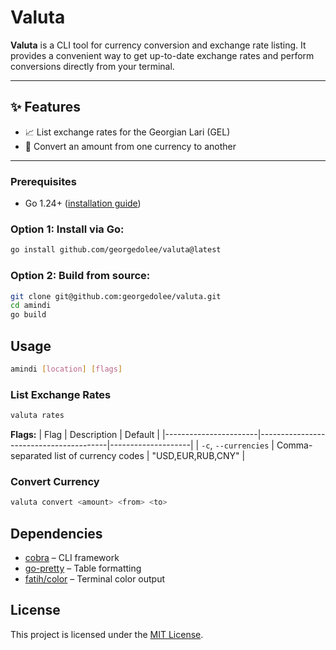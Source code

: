 # Valuta

**Valuta** is a CLI tool for currency conversion and exchange rate listing. It provides a convenient way to get up-to-date exchange rates and perform conversions directly from your terminal.

---

## ✨ Features

- 📈 List exchange rates for the Georgian Lari (GEL)
- 💱 Convert an amount from one currency to another

---

### Prerequisites
- Go 1.24+ ([installation guide](https://go.dev/doc/install))

### Option 1: Install via Go:
```bash
go install github.com/georgedolee/valuta@latest
```

### Option 2: Build from source:

```bash
git clone git@github.com:georgedolee/valuta.git
cd amindi
go build
```

## Usage

```bash
amindi [location] [flags]
```

### List Exchange Rates

```bash
valuta rates
```

**Flags:**
| Flag                  | Description                            | Default            |
|-----------------------|----------------------------------------|--------------------|
| `-c`, `--currencies`  | Comma-separated list of currency codes | "USD,EUR,RUB,CNY"  |

### Convert Currency

```bash
valuta convert <amount> <from> <to>
```

## Dependencies

- [cobra](https://github.com/spf13/cobra) – CLI framework
- [go-pretty](https://github.com/jedib0t/go-pretty) – Table formatting
- [fatih/color](https://github.com/fatih/color) – Terminal color output

## License

This project is licensed under the [MIT License](./LICENSE).